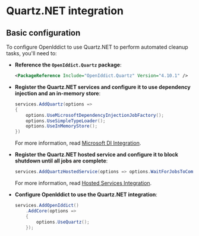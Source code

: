 # Quartz.NET integration

## Basic configuration

To configure OpenIddict to use Quartz.NET to perform automated cleanup tasks, you'll need to:
  - **Reference the `OpenIddict.Quartz` package**:

    ```xml
    <PackageReference Include="OpenIddict.Quartz" Version="4.10.1" />
    ```

  - **Register the Quartz.NET services and configure it to use dependency injection and an in-memory store**:

    ```csharp
    services.AddQuartz(options =>
    {
        options.UseMicrosoftDependencyInjectionJobFactory();
        options.UseSimpleTypeLoader();
        options.UseInMemoryStore();
    })
    ```

    For more information, read [Microsoft DI Integration](https://www.quartz-scheduler.net/documentation/quartz-3.x/packages/microsoft-di-integration.html).

  - **Register the Quartz.NET hosted service and configure it to block shutdown until all jobs are complete**:

    ```csharp
    services.AddQuartzHostedService(options => options.WaitForJobsToComplete = true);
    ```

    For more information, read [Hosted Services Integration](https://www.quartz-scheduler.net/documentation/quartz-3.x/packages/hosted-services-integration.html).

  - **Configure OpenIddict to use the Quartz.NET integration**:

    ```csharp
    services.AddOpenIddict()
        .AddCore(options =>
        {
            options.UseQuartz();
        });
    ```